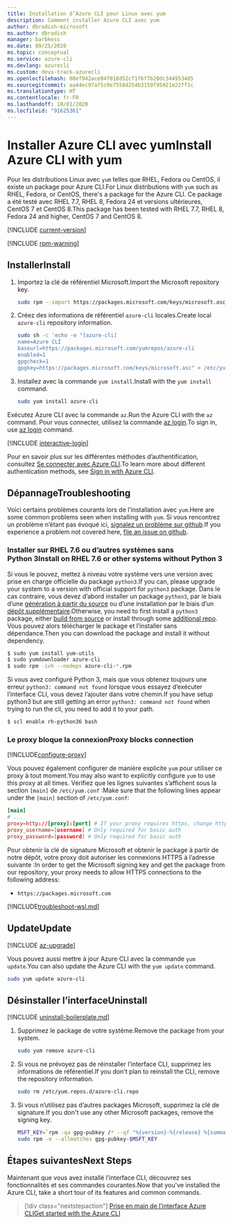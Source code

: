 ```yaml
---
title: Installation d’Azure CLI pour Linux avec yum
description: Comment installer Azure CLI avec yum
author: dbradish-microsoft
ms.author: dbradish
manager: barbkess
ms.date: 09/25/2020
ms.topic: conceptual
ms.service: azure-cli
ms.devlang: azurecli
ms.custom: devx-track-azurecli
ms.openlocfilehash: 08ef942ace04f018d52cf1f6f7b20dc344953485
ms.sourcegitcommit: aa44ec97af5c0e7558d254b3159f95921e22ff1c
ms.translationtype: HT
ms.contentlocale: fr-FR
ms.lasthandoff: 10/01/2020
ms.locfileid: "91625361"
---
```

# <a name="install-azure-cli-with-yum"></a><span data-ttu-id="7868e-103">Installer Azure CLI avec yum</span><span class="sxs-lookup"><span data-stu-id="7868e-103">Install Azure CLI with yum</span></span>

<span data-ttu-id="7868e-104">Pour les distributions Linux avec `yum` telles que RHEL, Fedora ou CentOS, il existe un package pour Azure CLI.</span><span class="sxs-lookup"><span data-stu-id="7868e-104">For Linux distributions with `yum` such as RHEL, Fedora, or CentOS, there's a package for the Azure CLI.</span></span> <span data-ttu-id="7868e-105">Ce package a été testé avec RHEL 7.7, RHEL 8, Fedora 24 et versions ultérieures, CentOS 7 et CentOS 8.</span><span class="sxs-lookup"><span data-stu-id="7868e-105">This package has been tested with RHEL 7.7, RHEL 8, Fedora 24 and higher, CentOS 7 and CentOS 8.</span></span>

[!INCLUDE [current-version](includes/current-version.md)]

[!INCLUDE [rpm-warning](includes/rpm-warning.md)]

## <a name="install"></a><span data-ttu-id="7868e-106">Installer</span><span class="sxs-lookup"><span data-stu-id="7868e-106">Install</span></span>

1. <span data-ttu-id="7868e-107">Importez la clé de référentiel Microsoft.</span><span class="sxs-lookup"><span data-stu-id="7868e-107">Import the Microsoft repository key.</span></span>

   ```bash
   sudo rpm --import https://packages.microsoft.com/keys/microsoft.asc
   ```

2. <span data-ttu-id="7868e-108">Créez des informations de référentiel `azure-cli` locales.</span><span class="sxs-lookup"><span data-stu-id="7868e-108">Create local `azure-cli` repository information.</span></span>

   ```bash
   sudo sh -c 'echo -e "[azure-cli]
   name=Azure CLI
   baseurl=https://packages.microsoft.com/yumrepos/azure-cli
   enabled=1
   gpgcheck=1
   gpgkey=https://packages.microsoft.com/keys/microsoft.asc" > /etc/yum.repos.d/azure-cli.repo'
   ```

3. <span data-ttu-id="7868e-109">Installez avec la commande `yum install`.</span><span class="sxs-lookup"><span data-stu-id="7868e-109">Install with the `yum install` command.</span></span>

   ```bash
   sudo yum install azure-cli
   ```

<span data-ttu-id="7868e-110">Exécutez Azure CLI avec la commande `az`.</span><span class="sxs-lookup"><span data-stu-id="7868e-110">Run the Azure CLI with the `az` command.</span></span> <span data-ttu-id="7868e-111">Pour vous connecter, utilisez la commande [az login](/cli/azure/reference-index#az-login).</span><span class="sxs-lookup"><span data-stu-id="7868e-111">To sign in, use [az login](/cli/azure/reference-index#az-login) command.</span></span>

[!INCLUDE [interactive-login](includes/interactive-login.md)]

<span data-ttu-id="7868e-112">Pour en savoir plus sur les différentes méthodes d’authentification, consultez [Se connecter avec Azure CLI](authenticate-azure-cli.md).</span><span class="sxs-lookup"><span data-stu-id="7868e-112">To learn more about different authentication methods, see [Sign in with Azure CLI](authenticate-azure-cli.md).</span></span>

## <a name="troubleshooting"></a><span data-ttu-id="7868e-113">Dépannage</span><span class="sxs-lookup"><span data-stu-id="7868e-113">Troubleshooting</span></span>

<span data-ttu-id="7868e-114">Voici certains problèmes courants lors de l’installation avec `yum`.</span><span class="sxs-lookup"><span data-stu-id="7868e-114">Here are some common problems seen when installing with `yum`.</span></span> <span data-ttu-id="7868e-115">Si vous rencontrez un problème n’étant pas évoqué ici, [signalez un problème sur github](https://github.com/Azure/azure-cli/issues).</span><span class="sxs-lookup"><span data-stu-id="7868e-115">If you experience a problem not covered here, [file an issue on github](https://github.com/Azure/azure-cli/issues).</span></span>

### <a name="install-on-rhel-76-or-other-systems-without-python-3"></a><span data-ttu-id="7868e-116">Installer sur RHEL 7.6 ou d’autres systèmes sans Python 3</span><span class="sxs-lookup"><span data-stu-id="7868e-116">Install on RHEL 7.6 or other systems without Python 3</span></span>

<span data-ttu-id="7868e-117">Si vous le pouvez, mettez à niveau votre système vers une version avec prise en charge officielle du package `python3`.</span><span class="sxs-lookup"><span data-stu-id="7868e-117">If you can, please upgrade your system to a version with official support for `python3` package.</span></span> <span data-ttu-id="7868e-118">Dans le cas contraire, vous devez d’abord installer un package `python3`, par le biais d’une [génération à partir du source](https://github.com/linux-on-ibm-z/docs/wiki/Building-Python-3.6.x) ou d’une installation par le biais d’un [dépôt supplémentaire](https://developers.redhat.com/blog/2018/08/13/install-python3-rhel/).</span><span class="sxs-lookup"><span data-stu-id="7868e-118">Otherwise, you need to first install a `python3` package, either [build from source](https://github.com/linux-on-ibm-z/docs/wiki/Building-Python-3.6.x) or install through some [additional repo](https://developers.redhat.com/blog/2018/08/13/install-python3-rhel/).</span></span> <span data-ttu-id="7868e-119">Vous pouvez alors télécharger le package et l’installer sans dépendance.</span><span class="sxs-lookup"><span data-stu-id="7868e-119">Then you can download the package and install it without dependency.</span></span>
```bash
$ sudo yum install yum-utils
$ sudo yumdownloader azure-cli
$ sudo rpm -ivh --nodeps azure-cli-*.rpm
```

<span data-ttu-id="7868e-120">Si vous avez configuré Python 3, mais que vous obtenez toujours une erreur `python3: command not found` lorsque vous essayez d’exécuter l’interface CLI, vous devez l’ajouter dans votre chemin.</span><span class="sxs-lookup"><span data-stu-id="7868e-120">If you have setup python3 but are still getting an error `python3: command not found` when trying to run the cli, you need to add it to your path.</span></span>
```bash
$ scl enable rh-python36 bash
```

### <a name="proxy-blocks-connection"></a><span data-ttu-id="7868e-121">Le proxy bloque la connexion</span><span class="sxs-lookup"><span data-stu-id="7868e-121">Proxy blocks connection</span></span>

[!INCLUDE[configure-proxy](includes/configure-proxy.md)]

<span data-ttu-id="7868e-122">Vous pouvez également configurer de manière explicite `yum` pour utiliser ce proxy à tout moment.</span><span class="sxs-lookup"><span data-stu-id="7868e-122">You may also want to explicitly configure `yum` to use this proxy at all times.</span></span> <span data-ttu-id="7868e-123">Vérifiez que les lignes suivantes s’affichent sous la section `[main]` de `/etc/yum.conf` :</span><span class="sxs-lookup"><span data-stu-id="7868e-123">Make sure that the following lines appear under the `[main]` section of `/etc/yum.conf`:</span></span>

```yum.conf
[main]
# ...
proxy=http://[proxy]:[port] # If your proxy requires https, change http->https
proxy_username=[username] # Only required for basic auth
proxy_password=[password] # Only required for basic auth
```

<span data-ttu-id="7868e-124">Pour obtenir la clé de signature Microsoft et obtenir le package à partir de notre dépôt, votre proxy doit autoriser les connexions HTTPS à l’adresse suivante :</span><span class="sxs-lookup"><span data-stu-id="7868e-124">In order to get the Microsoft signing key and get the package from our repository, your proxy needs to allow HTTPS connections to the following address:</span></span>

* `https://packages.microsoft.com`

[!INCLUDE[troubleshoot-wsl.md](includes/troubleshoot-wsl.md)]

## <a name="update"></a><span data-ttu-id="7868e-125">Update</span><span class="sxs-lookup"><span data-stu-id="7868e-125">Update</span></span>

[!INCLUDE [az-upgrade](includes/az-upgrade.md)]

<span data-ttu-id="7868e-126">Vous pouvez aussi mettre à jour Azure CLI avec la commande `yum update`.</span><span class="sxs-lookup"><span data-stu-id="7868e-126">You can also update the Azure CLI with the `yum update` command.</span></span>

```bash
sudo yum update azure-cli
```

## <a name="uninstall"></a><span data-ttu-id="7868e-127">Désinstaller l’interface</span><span class="sxs-lookup"><span data-stu-id="7868e-127">Uninstall</span></span>

[!INCLUDE [uninstall-boilerplate.md](includes/uninstall-boilerplate.md)]

1. <span data-ttu-id="7868e-128">Supprimez le package de votre système.</span><span class="sxs-lookup"><span data-stu-id="7868e-128">Remove the package from your system.</span></span>

   ```bash
   sudo yum remove azure-cli
   ```

2. <span data-ttu-id="7868e-129">Si vous ne prévoyez pas de réinstaller l’interface CLI, supprimez les informations de référentiel.</span><span class="sxs-lookup"><span data-stu-id="7868e-129">If you don't plan to reinstall the CLI, remove the repository information.</span></span>

   ```bash
   sudo rm /etc/yum.repos.d/azure-cli.repo
   ```

3. <span data-ttu-id="7868e-130">Si vous n’utilisez pas d’autres packages Microsoft, supprimez la clé de signature.</span><span class="sxs-lookup"><span data-stu-id="7868e-130">If you don't use any other Microsoft packages, remove the signing key.</span></span>

   ```bash
   MSFT_KEY=`rpm -qa gpg-pubkey /* --qf "%{version}-%{release} %{summary}\n" | grep Microsoft | awk '{print $1}'`
   sudo rpm -e --allmatches gpg-pubkey-$MSFT_KEY
   ```

## <a name="next-steps"></a><span data-ttu-id="7868e-131">Étapes suivantes</span><span class="sxs-lookup"><span data-stu-id="7868e-131">Next Steps</span></span>

<span data-ttu-id="7868e-132">Maintenant que vous avez installé l’interface CLI, découvrez ses fonctionnalités et ses commandes courantes.</span><span class="sxs-lookup"><span data-stu-id="7868e-132">Now that you've installed the Azure CLI, take a short tour of its features and common commands.</span></span>

> [!div class="nextstepaction"]
> [<span data-ttu-id="7868e-133">Prise en main de l’interface Azure CLI</span><span class="sxs-lookup"><span data-stu-id="7868e-133">Get started with the Azure CLI</span></span>](get-started-with-azure-cli.md)